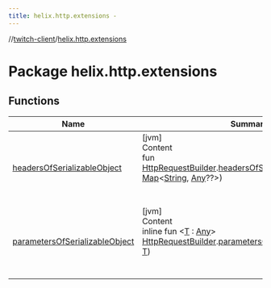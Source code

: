 ```yaml
---
title: helix.http.extensions -
---
```

//[twitch-client](../index.md)/[helix.http.extensions](index.md)



# Package helix.http.extensions  


## Functions  
  
|  Name|  Summary| 
|---|---|
| [headersOfSerializableObject](headers-of-serializable-object.md)| [jvm]  <br>Content  <br>fun [HttpRequestBuilder]().[headersOfSerializableObject](headers-of-serializable-object.md)(map: [Map](https://kotlinlang.org/api/latest/jvm/stdlib/kotlin.collections/-map/index.html)<[String](https://kotlinlang.org/api/latest/jvm/stdlib/kotlin/-string/index.html), [Any](https://kotlinlang.org/api/latest/jvm/stdlib/kotlin/-any/index.html)??>)  <br><br><br>
| [parametersOfSerializableObject](parameters-of-serializable-object.md)| [jvm]  <br>Content  <br>inline fun <[T](parameters-of-serializable-object.md) : [Any](https://kotlinlang.org/api/latest/jvm/stdlib/kotlin/-any/index.html)> [HttpRequestBuilder]().[parametersOfSerializableObject](parameters-of-serializable-object.md)(obj: [T](parameters-of-serializable-object.md))  <br><br><br>

